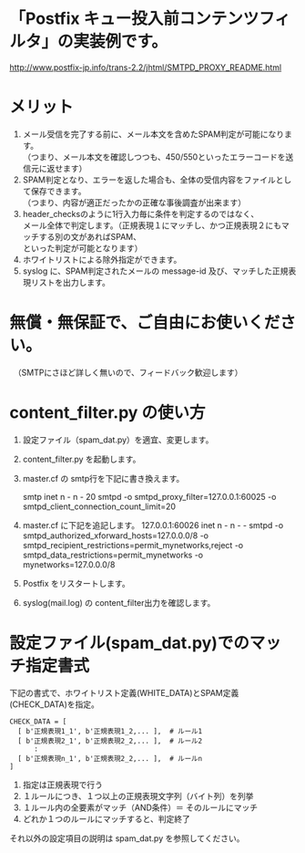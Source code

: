 # 「Postfix キュー投入前コンテンツフィルタ」の実装例です。<br>
   http://www.postfix-jp.info/trans-2.2/jhtml/SMTPD_PROXY_README.html
   
# メリット
 1. メール受信を完了する前に、メール本文を含めたSPAM判定が可能になります。<br>
  （つまり、メール本文を確認しつつも、450/550といったエラーコードを送信元に返せます）
 2. SPAM判定となり、エラーを返した場合も、全体の受信内容をファイルとして保存できます。<br>
  （つまり、内容が適正だったかの正確な事後調査が出来ます）
 3. header_checksのように1行入力毎に条件を判定するのではなく、<br>
  メール全体で判定します。（正規表現１にマッチし、かつ正規表現２にもマッチする別の文があればSPAM、<br>
  といった判定が可能となります）
  4. ホワイトリストによる除外指定ができます。
  5. syslog に、SPAM判定されたメールの message-id 及び、マッチした正規表現リストを出力します。
  
# 無償・無保証で、ご自由にお使いください。
　（SMTPにさほど詳しく無いので、フィードバック歓迎します）

# content_filter.py の使い方

 1. 設定ファイル（spam_dat.py）を適宜、変更します。

 2. content_filter.py を起動します。

 3. master.cf の smtp行を下記に書き換えます。

    smtp      inet  n       -       n       -       20      smtpd
         -o smtpd_proxy_filter=127.0.0.1:60025
         -o smtpd_client_connection_count_limit=20

 4. master.cf に下記を追記します。
    127.0.0.1:60026 inet n  -       n       -        -      smtpd
            -o smtpd_authorized_xforward_hosts=127.0.0.0/8
            -o smtpd_recipient_restrictions=permit_mynetworks,reject
            -o smtpd_data_restrictions=permit_mynetworks
            -o mynetworks=127.0.0.0/8

 5. Postfix をリスタートします。

 6. syslog(mail.log) の content_filter出力を確認します。


# 設定ファイル(spam_dat.py)でのマッチ指定書式
 下記の書式で、ホワイトリスト定義(WHITE_DATA)とSPAM定義(CHECK_DATA)を指定。

    CHECK_DATA = [
      [ b'正規表現1_1', b'正規表現1_2,... ],  # ルール1
      [ b'正規表現2_1', b'正規表現2_2,... ],  # ルール2
          :
      [ b'正規表現n_1', b'正規表現2_2,... ],  # ルールn
    ]

  1. 指定は正規表現で行う
  2. １ルールにつき、１つ以上の正規表現文字列（バイト列）を列挙
  3. １ルール内の全要素がマッチ（AND条件）＝ そのルールにマッチ
  4. どれか１つのルールにマッチすると、判定終了

  それ以外の設定項目の説明は spam_dat.py を参照してください。
